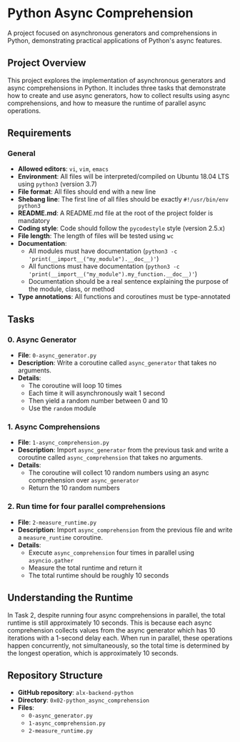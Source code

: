 # Python Async Comprehension

A project focused on asynchronous generators and comprehensions in Python, demonstrating practical applications of Python's async features.

## Project Overview

This project explores the implementation of asynchronous generators and async comprehensions in Python. It includes three tasks that demonstrate how to create and use async generators, how to collect results using async comprehensions, and how to measure the runtime of parallel async operations.

## Requirements

### General
- **Allowed editors**: `vi`, `vim`, `emacs`
- **Environment**: All files will be interpreted/compiled on Ubuntu 18.04 LTS using `python3` (version 3.7)
- **File format**: All files should end with a new line
- **Shebang line**: The first line of all files should be exactly `#!/usr/bin/env python3`
- **README.md**: A README.md file at the root of the project folder is mandatory
- **Coding style**: Code should follow the `pycodestyle` style (version 2.5.x)
- **File length**: The length of files will be tested using `wc`
- **Documentation**: 
  - All modules must have documentation (`python3 -c 'print(__import__("my_module").__doc__)'`)
  - All functions must have documentation (`python3 -c 'print(__import__("my_module").my_function.__doc__)'`)
  - Documentation should be a real sentence explaining the purpose of the module, class, or method
- **Type annotations**: All functions and coroutines must be type-annotated

## Tasks

### 0. Async Generator
- **File**: `0-async_generator.py`
- **Description**: Write a coroutine called `async_generator` that takes no arguments.
- **Details**:
  - The coroutine will loop 10 times
  - Each time it will asynchronously wait 1 second
  - Then yield a random number between 0 and 10
  - Use the `random` module

### 1. Async Comprehensions
- **File**: `1-async_comprehension.py`
- **Description**: Import `async_generator` from the previous task and write a coroutine called `async_comprehension` that takes no arguments.
- **Details**:
  - The coroutine will collect 10 random numbers using an async comprehension over `async_generator`
  - Return the 10 random numbers

### 2. Run time for four parallel comprehensions
- **File**: `2-measure_runtime.py`
- **Description**: Import `async_comprehension` from the previous file and write a `measure_runtime` coroutine.
- **Details**:
  - Execute `async_comprehension` four times in parallel using `asyncio.gather`
  - Measure the total runtime and return it
  - The total runtime should be roughly 10 seconds

## Understanding the Runtime

In Task 2, despite running four async comprehensions in parallel, the total runtime is still approximately 10 seconds. This is because each async comprehension collects values from the async generator which has 10 iterations with a 1-second delay each. When run in parallel, these operations happen concurrently, not simultaneously, so the total time is determined by the longest operation, which is approximately 10 seconds.

## Repository Structure

- **GitHub repository**: `alx-backend-python`
- **Directory**: `0x02-python_async_comprehension`
- **Files**:
  - `0-async_generator.py`
  - `1-async_comprehension.py`
  - `2-measure_runtime.py`
